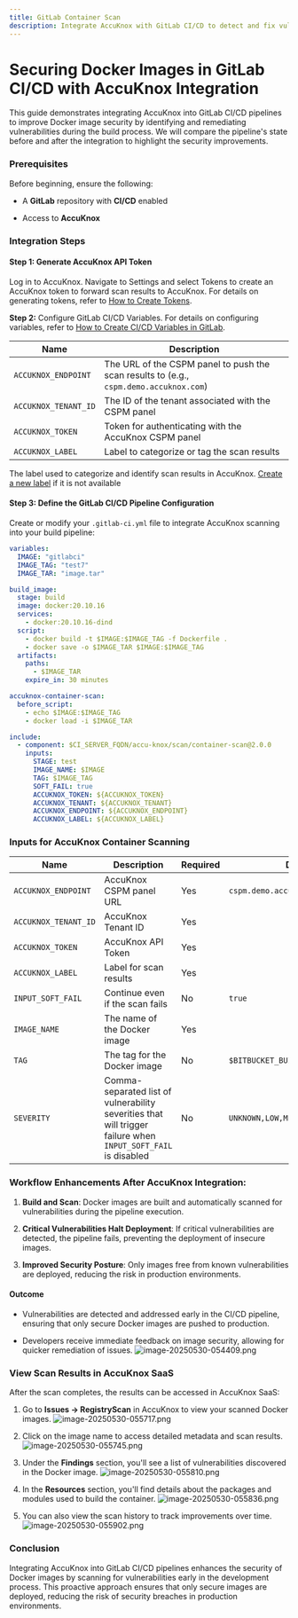 ```yaml
---
title: GitLab Container Scan
description: Integrate AccuKnox with GitLab CI/CD to detect and fix vulnerabilities in Docker images before deployment from code to cloud.
---
```


# Securing Docker Images in GitLab CI/CD with AccuKnox Integration

This guide demonstrates integrating AccuKnox into GitLab CI/CD pipelines to improve Docker image security by identifying and remediating vulnerabilities during the build process. We will compare the pipeline's state before and after the integration to highlight the security improvements.

### Prerequisites

Before beginning, ensure the following:

- A **GitLab** repository with **CI/CD** enabled

- Access to **AccuKnox**

### Integration Steps

#### Step 1: Generate AccuKnox API Token

Log in to AccuKnox. Navigate to Settings and select Tokens to create an AccuKnox token to forward scan results to AccuKnox. For details on generating tokens, refer to [How to Create Tokens](https://help.accuknox.com/how-to/how-to-create-tokens/?h=token "https://help.accuknox.com/how-to/how-to-create-tokens/?h=token").

**Step 2:** Configure GitLab CI/CD Variables. For details on configuring variables, refer to [How to Create CI/CD Variables in GitLab](https://docs.gitlab.com/ee/ci/variables/ "https://docs.gitlab.com/ee/ci/variables/").

| **Name**             | **Description**                                                                        |
| -------------------- | -------------------------------------------------------------------------------------- |
| `ACCUKNOX_ENDPOINT`  | The URL of the CSPM panel to push the scan results to (e.g., `cspm.demo.accuknox.com`) |
| `ACCUKNOX_TENANT_ID` | The ID of the tenant associated with the CSPM panel                                    |
| `ACCUKNOX_TOKEN`     | Token for authenticating with the AccuKnox CSPM panel                                  |
| `ACCUKNOX_LABEL`     | Label to categorize or tag the scan results                                            |

The label used to categorize and identify scan results in AccuKnox. [Create a new label](https://help.accuknox.com/how-to/how-to-create-labels/ "https://help.accuknox.com/how-to/how-to-create-labels/") if it is not available

#### Step 3: Define the GitLab CI/CD Pipeline Configuration

Create or modify your `.gitlab-ci.yml` file to integrate AccuKnox scanning into your build pipeline:

```yaml
variables:
  IMAGE: "gitlabci"
  IMAGE_TAG: "test7"
  IMAGE_TAR: "image.tar"

build_image:
  stage: build
  image: docker:20.10.16
  services:
    - docker:20.10.16-dind
  script:
    - docker build -t $IMAGE:$IMAGE_TAG -f Dockerfile .
    - docker save -o $IMAGE_TAR $IMAGE:$IMAGE_TAG
  artifacts:
    paths:
      - $IMAGE_TAR
    expire_in: 30 minutes

accuknox-container-scan:
  before_script:
    - echo $IMAGE:$IMAGE_TAG
    - docker load -i $IMAGE_TAR

include:
  - component: $CI_SERVER_FQDN/accu-knox/scan/container-scan@2.0.0
    inputs:
      STAGE: test
      IMAGE_NAME: $IMAGE
      TAG: $IMAGE_TAG
      SOFT_FAIL: true
      ACCUKNOX_TOKEN: ${ACCUKNOX_TOKEN}
      ACCUKNOX_TENANT: ${ACCUKNOX_TENANT}
      ACCUKNOX_ENDPOINT: ${ACCUKNOX_ENDPOINT}
      ACCUKNOX_LABEL: ${ACCUKNOX_LABEL}
```

### Inputs for AccuKnox Container Scanning

| **Name**             | **Description**                                                                                               | **Required** | **Default**                        |
| -------------------- | ------------------------------------------------------------------------------------------------------------- | ------------ | ---------------------------------- |
| `ACCUKNOX_ENDPOINT`  | AccuKnox CSPM panel URL                                                                                       | Yes          | `cspm.demo.accuknox.com`           |
| `ACCUKNOX_TENANT_ID` | AccuKnox Tenant ID                                                                                            | Yes          |                                    |
| `ACCUKNOX_TOKEN`     | AccuKnox API Token                                                                                            | Yes          |                                    |
| `ACCUKNOX_LABEL`     | Label for scan results                                                                                        | Yes          |                                    |
| `INPUT_SOFT_FAIL`    | Continue even if the scan fails                                                                               | No           | `true`                             |
| `IMAGE_NAME`         | The name of the Docker image                                                                                  | Yes          |                                    |
| `TAG`                | The tag for the Docker image                                                                                  | No           | `$BITBUCKET_BUILD_NUMBER`          |
| `SEVERITY`           | Comma-separated list of vulnerability severities that will trigger failure when `INPUT_SOFT_FAIL` is disabled | No           | `UNKNOWN,LOW,MEDIUM,HIGH,CRITICAL` |

### Workflow Enhancements After AccuKnox Integration:

1. **Build and Scan**: Docker images are built and automatically scanned for vulnerabilities during the pipeline execution.

2. **Critical Vulnerabilities Halt Deployment**: If critical vulnerabilities are detected, the pipeline fails, preventing the deployment of insecure images.

3. **Improved Security Posture**: Only images free from known vulnerabilities are deployed, reducing the risk in production environments.

#### Outcome

- Vulnerabilities are detected and addressed early in the CI/CD pipeline, ensuring that only secure Docker images are pushed to production.

- Developers receive immediate feedback on image security, allowing for quicker remediation of issues.
  ![image-20250530-054409.png](./images/gitlab-container-scan/1.png)

### View Scan Results in AccuKnox SaaS

After the scan completes, the results can be accessed in AccuKnox SaaS:

1.  Go to **Issues → RegistryScan** in AccuKnox to view your scanned Docker images.
    ![image-20250530-055717.png](./images/gitlab-container-scan/2.png)

2.  Click on the image name to access detailed metadata and scan results.
    ![image-20250530-055745.png](./images/gitlab-container-scan/3.png)

3.  Under the **Findings** section, you'll see a list of vulnerabilities discovered in the Docker image.
    ![image-20250530-055810.png](./images/gitlab-container-scan/4.png)

4.  In the **Resources** section, you'll find details about the packages and modules used to build the container.
    ![image-20250530-055836.png](./images/gitlab-container-scan/5.png)

5.  You can also view the scan history to track improvements over time.
    ![image-20250530-055902.png](./images/gitlab-container-scan/6.png)

### Conclusion

Integrating AccuKnox into GitLab CI/CD pipelines enhances the security of Docker images by scanning for vulnerabilities early in the development process. This proactive approach ensures that only secure images are deployed, reducing the risk of security breaches in production environments.
